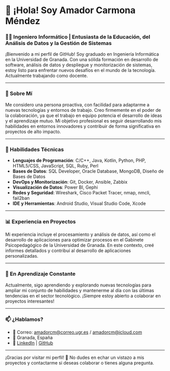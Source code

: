 # 👋 ¡Hola! Soy Amador Carmona Méndez

### 👨‍💻 Ingeniero Informático | Entusiasta de la Educación, del Análisis de Datos y la Gestión de Sistemas

¡Bienvenido a mi perfil de GitHub! Soy graduado en Ingeniería Informática en la Universidad de Granada. Con una sólida formación en desarrollo de software, análisis de datos y despliegue y monitorización de sistemas, estoy listo para enfrentar nuevos desafíos en el mundo de la tecnología. Actualmente trabajando como docente.

---

### 🎯 Sobre Mí
Me considero una persona proactiva, con facilidad para adaptarme a nuevas tecnologías y entornos de trabajo. Creo firmemente en el poder de la colaboración, ya que el trabajo en equipo potencia el desarrollo de ideas y el aprendizaje mutuo. Mi objetivo profesional es seguir desarrollando mis habilidades en entornos innovadores y contribuir de forma significativa en proyectos de alto impacto.

---

### 🔧 Habilidades Técnicas

- **Lenguajes de Programación**: C/C++, Java, Kotlin, Python, PHP, HTML5/CSS, JavaScript, SQL, Ruby, Perl
- **Bases de Datos**: SQL Developer, Oracle Database, MongoDB, Diseño de Bases de Datos
- **DevOps y Monitorización**: Git, Docker, Ansible, Zabbix
- **Visualización de Datos**: Power BI, Gephi
- **Redes y Seguridad**: Wireshark, Cisco Packet Tracer, nmap, nmcli, fail2ban
- **IDE y Herramientas**: Android Studio, Visual Studio Code, Xcode

---

### 📊 Experiencia en Proyectos

Mi experiencia incluye el procesamiento y análisis de datos, así como el desarrollo de aplicaciones para optimizar procesos en el Gabinete Psicopedagógico de la Universidad de Granada. En este contexto, creé informes detallados y contribuí al desarrollo de aplicaciones personalizadas.

---

### 🌱 En Aprendizaje Constante

Actualmente, sigo aprendiendo y explorando nuevas tecnologías para ampliar mi conjunto de habilidades y mantenerme al día con las últimas tendencias en el sector tecnológico. ¡Siempre estoy abierto a colaborar en proyectos interesantes!

---

### 📫 ¿Hablamos?

- 📧 Correo: amadorcm@correo.ugr.es / amadorcm@icloud.com
- 📍 Granada, España
- 💼 [LinkedIn](https://www.linkedin.com/in/tu-perfil) | [GitHub](https://github.com/Amadorcm)

---

¡Gracias por visitar mi perfil! 🚀 No dudes en echar un vistazo a mis proyectos y contactarme si deseas colaborar o tienes alguna pregunta.
